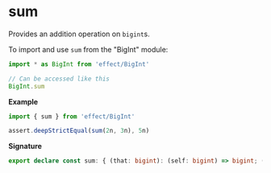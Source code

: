 # sum

Provides an addition operation on `bigint`s.

To import and use `sum` from the "BigInt" module:

```ts
import * as BigInt from 'effect/BigInt'

// Can be accessed like this
BigInt.sum
```

**Example**

```ts
import { sum } from 'effect/BigInt'

assert.deepStrictEqual(sum(2n, 3n), 5n)
```

**Signature**

```ts
export declare const sum: { (that: bigint): (self: bigint) => bigint; (self: bigint, that: bigint): bigint }
```
